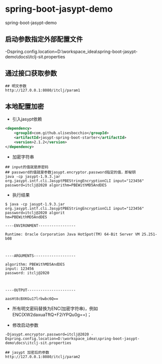 # spring-boot-jasypt-demo
spring-boot-jasypt-demo

## 启动参数指定外部配置文件

-Dspring.config.location=D:\workspace_idea\spring-boot-jasypt-demo\docs\itclj-sit.properties

## 通过接口获取参数

```shell script
## 明文参数
http://127.0.0.1:8080/itclj/param1
```

## 本地配置加密

- 引入jasypt依赖
```xml
<dependency>
    <groupId>com.github.ulisesbocchio</groupId>
    <artifactId>jasypt-spring-boot-starter</artifactId>
    <version>2.1.2</version>
</dependency>
```

- 加密字符串

```shell script
## input的值就是原密码
## password的值就是参数jasypt.encryptor.password指定的值，即秘钥
java -cp jasypt-1.9.3.jar org.jasypt.intf.cli.JasyptPBEStringEncryptionCLI input="123456" password=itclj@2020 algorithm=PBEWithMD5AndDES
```

- 执行结果
```shell script
$ java -cp jasypt-1.9.3.jar org.jasypt.intf.cli.JasyptPBEStringEncryptionCLI input="123456" password=itclj@2020 algorit
hm=PBEWithMD5AndDES

----ENVIRONMENT-----------------

Runtime: Oracle Corporation Java HotSpot(TM) 64-Bit Server VM 25.251-b08



----ARGUMENTS-------------------

algorithm: PBEWithMD5AndDES
input: 123456
password: itclj@2020



----OUTPUT----------------------

aasHt8cBXKGu17lrbwbc6Q==
```

- 所有明文密码替换为ENC(加密字符串)，例如ENC(XW2daxuaTftQ+F2iYPQu0g==)；

- 修改启动参数
```shell script
-Djasypt.encryptor.password=itclj@2020 -Dspring.config.location=D:\workspace_idea\spring-boot-jasypt-demo\docs\itclj-sit.properties
```

```shell script
## jasypt 加密后的参数
http://127.0.0.1:8080/itclj/param2
```


